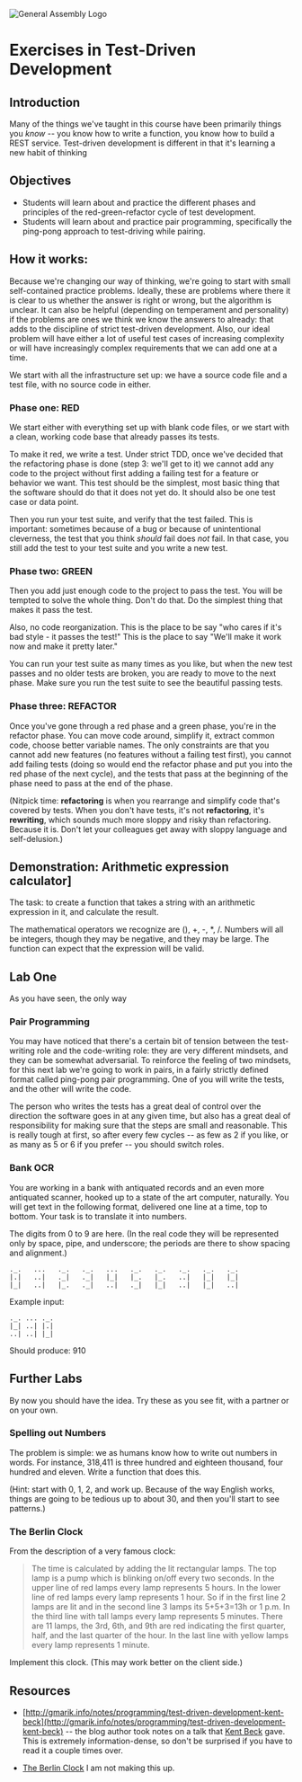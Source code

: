![General Assembly Logo](http://i.imgur.com/ke8USTq.png)

# Exercises in Test-Driven Development

## Introduction

Many of the things we've taught in this course have been primarily things you *know* -- you know how to write a function, you know how to build a REST service.  Test-driven development is different in that it's learning a new habit of thinking

## Objectives

* Students will learn about and practice the different phases and principles of the red-green-refactor cycle of test development.
* Students will learn about and practice pair programming, specifically the ping-pong approach to test-driving while pairing.

## How it works:

Because we're changing our way of thinking, we're going to start with small self-contained practice problems.  Ideally, these are problems where there it is clear to us whether the answer is right or wrong, but the algorithm is unclear. It can also be helpful (depending on temperament and personality) if the problems are ones we think we know the answers to already: that adds to the discipline of strict test-driven development.  Also, our ideal problem will have either a lot of useful test cases of increasing complexity or will have increasingly complex requirements that we can add one at a time.

We start with all the infrastructure set up: we have a source code file and a test file, with no source code in either.

### Phase one: RED

We start either with everything set up with blank code files, or we start with a clean, working code base that already passes its tests.  

To make it red, we write a test.  Under strict TDD, once we've decided that the refactoring phase is done (step 3: we'll get to it) we cannot add any code to the project without first adding a failing test for a feature or behavior we want. This test should be the simplest, most basic thing that the software should do that it does not yet do.  It should also be one test case or data point.

Then you run your test suite, and verify that the test failed. This is important: sometimes because of a bug or because of unintentional cleverness, the test that you think *should* fail does *not* fail.  In that case, you still add the test to your test suite and you write a new test.

### Phase two: GREEN

Then you add just enough code to the project to pass the test. You will be tempted to solve the whole thing.  Don't do that.  Do the simplest thing that makes it pass the test. 

Also, no code reorganization.  This is the place to be say "who cares if it's bad style - it passes the test!"  This is the place to say "We'll make it work now and make it pretty later."  

You can run your test suite as many times as you like, but when the new test passes and no older tests are broken, you are ready to move to the next phase.  Make sure you run the test suite to see the beautiful passing tests.

### Phase three: REFACTOR

Once you've gone through a red phase and a green phase, you're in the refactor phase.  You can move code around, simplify it, extract common code, choose better variable names.  The only constraints are that you cannot add new features (no features without a failing test first), you cannot add failing tests (doing so would end the refactor phase and put you into the red phase of the next cycle), and the tests that pass at the beginning of the phase need to pass at the end of the phase.

(Nitpick time: **refactoring** is when you rearrange and simplify code that's covered by tests.  When you don't have tests, it's not **refactoring**, it's **rewriting**, which sounds much more sloppy and risky than refactoring.  Because it is.  Don't let your colleagues get away with sloppy language and self-delusion.) 

## Demonstration:  Arithmetic expression calculator]

The task: to create a function that takes a string with an arithmetic expression in it, and calculate the result. 

The mathematical operators we recognize are (), +, -, *, /.  Numbers will all be integers, though they may be negative, and they may be large.  The function can expect that the expression will be valid.

## Lab One

As you have seen, the only way

### Pair Programming

You may have noticed that there's a certain bit of tension between the test-writing role and the code-writing role: they are very different mindsets, and they can be somewhat adversarial.  To reinforce the feeling of two mindsets,  for this next lab we're going to work in pairs, in a fairly strictly defined format called ping-pong pair programming. One of you will write the tests, and the other will write the code.

The person who writes the tests has a great deal of control over the direction the software goes in at any given time, but also has a great deal of responsibility for making sure that the steps are small and reasonable.  This is really tough at first, so after every few cycles -- as few as 2 if you like, or as many as 5 or 6 if you prefer -- you should switch roles.

### Bank OCR 

You are working in a bank with antiquated records and an even more antiquated scanner, hooked up to a state of the art computer, naturally.  You will get text in the following format, delivered one line at a time, top to bottom.  Your task is to translate it into numbers.

The digits from 0 to 9 are here.  (In the real code they will be represented only by space, pipe, and underscore; the periods are there to show spacing and alignment.)

```
._.   ...   ._.   ._.   ...   ._.   ._.   ._.   ._.   ._.
|.|   ..|   ._|   ._|   |_|   |_.   |_.   ..|   |_|   |_|
|_|   ..|   |_.   ._|   ..|   ._|   |_|   ..|   |_|   ..|
```
Example input: 
```
._. ... ._.
|_| ..| |.|
..| ..| |_|
```

Should produce:
910

## Further Labs 

By now you should have the idea.  Try these as you see fit, with a partner or on your own.

### Spelling out Numbers

The problem is simple:  we as humans know how to write out numbers in words.  For instance, 318,411 is three hundred and eighteen thousand, four hundred and eleven.  Write a function that does this.  

(Hint:  start with 0, 1, 2, and work up.  Because of the way English works, things are going to be tedious up to about 30, and then you'll start to see patterns.)

### The Berlin Clock

From the description of a very famous clock: 

> The time is calculated by adding the lit rectangular lamps. The top
> lamp is a pump which is blinking on/off every two seconds. In the
> upper line of red lamps every lamp represents 5 hours. In the lower
> line of red lamps every lamp represents 1 hour. So if in the first
> line 2 lamps are lit and in the second line 3 lamps its 5+5+3=13h
> or 1 p.m. In the third line with tall lamps every lamp represents 5
> minutes. There are 11 lamps, the 3rd, 6th, and 9th are red
> indicating the first quarter, half, and the last quarter of the
> hour. In the last line with yellow lamps every lamp represents 1
> minute.

Implement this clock. (This may work better on the client side.)

## Resources

* [http://gmarik.info/notes/programming/test-driven-development-kent-beck](http://gmarik.info/notes/programming/test-driven-development-kent-beck) -- the blog author took notes on a talk that [Kent Beck](https://en.wikipedia.org/wiki/Kent_Beck) gave.  This is extremely information-dense, so don't be surprised if you have to read it a couple times over.

* [The Berlin Clock](http://www.surveyor.in-berlin.de/berlin/uhr/indexe.html) I am not making this up.

